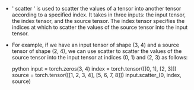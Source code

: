 - ' scatter ' is used to scatter the values of a tensor into another tensor according to a specified index. It takes in three inputs: the input tensor, the 
  index tensor, and the source tensor. The index tensor specifies the indices at which to scatter the values of the source tensor into the input tensor.

- For example, if we have an input tensor of shape (3, 4) and a source tensor of shape (2, 4), we can use scatter to scatter the values of the source tensor 
  into the input tensor at indices (0, 1) and (2, 3) as follows:
  
  
  python
  input = torch.zeros(3, 4)
index = torch.tensor([[0, 1], [2, 3]])
source = torch.tensor([[1, 2, 3, 4], [5, 6, 7, 8]])
input.scatter_(0, index, source)

